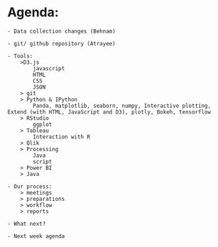 # Agenda:

	- Data collection changes (Behnam)
	
	- git/ github repository (Atrayee)
	
	- Tools:
		>D3.js
			javascript
			HTML
			CSS
			JSON
		> git
		> Python & IPython
			Panda, matplotlib, seaborn, numpy, Interactive plotting, Extend (with HTML, JavaScript and D3), plotly, Bokeh, tensorflow
		> RStudio
			ggplot
		> Tableau
			Interaction with R
		> Qlik
		> Processing
			Java
			script
		> Power BI
		> Java
			
	- Our process:
		> meetings
		> preparations
		> workflow
		> reports
	
	- What next?
	
	- Next week agenda
			
